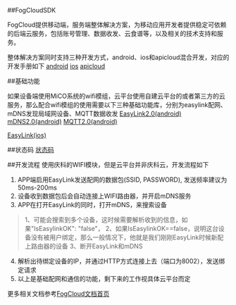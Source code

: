 ##FogCloudSDK

FogCloud提供移动端，服务端整体解决方案，为移动应用开发者提供稳定可依赖的后端云服务，包括账号管理、数据收发、云食谱等，以及相关的技术支持和服务。

整体解决方案同时支持三种开发方式，android、ios和apicloud混合开发，对应的开发手册如下
[android](https://github.com/MXCHIP/Fog2.0/wiki/(Android)-Fog2.0(%E4%BA%91)-&-MiCO(%E6%A8%A1%E5%9D%97)-%E5%BC%80%E5%8F%91%E6%8C%87%E5%8D%97)
[ios](https://github.com/MXCHIP/Fog2.0/wiki/(iOS)-Fog2.0(%E4%BA%91)-&-MiCO(%E6%A8%A1%E5%9D%97)-%E5%BC%80%E5%8F%91%E6%8C%87%E5%8D%97)
[apicloud](https://github.com/MXCHIP/Fog2.0/wiki/(APICloud)-Fog2.0(%E4%BA%91)-&-MiCO(%E6%A8%A1%E5%9D%97)-%E5%BC%80%E5%8F%91%E6%8C%87%E5%8D%97)

##基础功能

如果设备端使用MiCO系统的wifi模组，云平台使用自建云平台的或者第三方的云服务，那么配合wifi模组的使用需要以下三种基础功能库，分别为easylink配网、mDNS发现局域网设备、MQTT数据收发
[EasyLink2.0(android)](https://github.com/MXCHIP/Fog2.0/wiki/(Android)--EasyLink2.0%E5%BC%80%E5%8F%91%E6%8C%87%E5%8D%97)
[mDNS2.0(android)](https://github.com/MXCHIP/Fog2.0/wiki/(Android)-mDNS2.0-%E5%BC%80%E5%8F%91%E6%8C%87%E5%8D%97)
[MQTT2.0(android)](https://github.com/MXCHIP/Fog2.0/wiki/(Android)-MQTT2.0-%E5%BC%80%E5%8F%91%E6%8C%87%E5%8D%97)

[EasyLink(ios)](https://github.com/MXCHIP/EasylinkDemo)

##状态码
[状态码](https://github.com/MXCHIP/Fog2.0/wiki/(Android)-%E7%8A%B6%E6%80%81%E7%A0%81)

##开发流程
使用庆科的WIFI模块，但是云平台并非庆科云，开发流程如下

1. APP端启用EasyLink发送配网的数据包(SSID, PASSWORD), 发送频率建议为50ms-200ms
2. 设备收到数据包后会自动连接上WIFI路由器，并开启mDNS服务
3. APP在打开EasyLink的同时，打开mDNS，来搜索设备
>1、可能会搜索到多个设备，这时候需要解析收到的信息，如果"IsEasylinkOK": "false"，
>2、如果IsEasylinkOK==false，说明这台设备没有被用户绑定，那么一般情况下，他就是我们刚刚EasyLink时候新配上路由器的设备
>3、断开EasyLink和mDNS
4. 解析出待绑定设备的IP，并通过HTTP方式连接上去（端口为8002），发送绑定请求
5. 以上是基础配网和通信的功能，剩下来的工作视具体云平台而定

更多相关文档参考[FogCloud文档首页](http://doc.fogcloud.io)